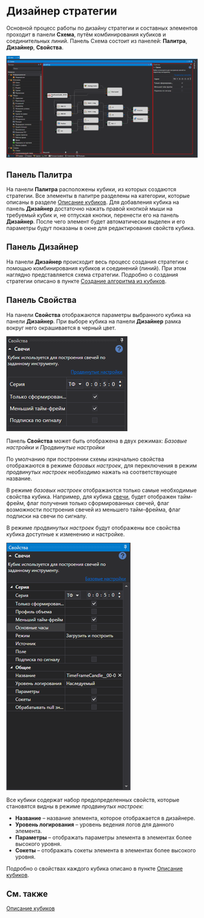 # Дизайнер стратегии

Основной процесс работы по дизайну стратегии и составных элементов проходит в панели **Схема**, путём комбинирования кубиков и соединительных линий. Панель Схема состоит из панелей: **Палитра**, **Дизайнер**, **Свойства**. 

![Designer Designer schemes strategies and component elements 00](../images/Designer_Designer_schemes_strategies_and_component_elements_00.png)

## Панель Палитра

На панели **Палитра** расположены кубики, из которых создаются стратегии. Все элементы в палитре разделены на категории, которые описаны в разделе [Описание кубиков](Designer_Description_of_elements.md). Для добавления кубика на панель **Дизайнер** достаточно нажать правой кнопкой мыши на требуемый кубик и, не отпуская кнопки, перенести его на панель **Дизайнер**. После чего элемент будет автоматически выделен и его параметры будут показаны в окне для редактирования свойств кубика. 

## Панель Дизайнер

На панели **Дизайнер** происходит весь процесс создания стратегии с помощью комбинирования кубиков и соединений (линий). При этом наглядно представляется схема стратегии. Подробно о создания стратегии описано в пункте [Создание алгоритма из кубиков](Designer_Algorithm_creation_of_elements.md). 

## Панель Свойства

На панели **Свойства** отображаются параметры выбранного кубика на панели **Дизайнер**. При выборе кубика на панели **Дизайнер** рамка вокруг него окрашивается в черный цвет. 

![Designer The Properties Panel 00](../images/Designer_Properties_Panel_00.png)

Панель **Свойства** может быть отображена в двух режимах: *Базовые настройки* и *Продвинутые настройки*

По умолчанию при построении схемы изначально свойства отображаются в режиме *базовых настроек*, для переключения в режим *продвинутых настроек* необходимо нажать на соответствующее название.

В режиме *базовых настроек* отображаются только самые необходимые свойства кубика. Например, для кубика [свечи](Designer_Candles.md), будет отображен тайм-фрейм, флаг получения только сформированных свечей, флаг возможности построения свечей из меньшего тайм-фрейма, флаг подписки на свечи по сигналу.

В режиме *продвинутых настроек* будут отображены все свойства кубика доступные к изменению и настройке.

![Designer The Properties Panel 00](../images/Designer_Properties_Panel_01.png)

Все кубики содержат набор предопределенных свойств, которые становятся видны в режиме *продвинутых настроек*:

- **Название** – название элемента, которое отображается в дизайнере.
- **Уровень логирования** – уровень ведения логов для данного элемента.
- **Параметры** – отображать параметры элемента в элементах более высокого уровня.
- **Сокеты** – отображать сокеты элемента в элементах более высокого уровня.

Подробно о свойствах каждого кубика описано в пункте [Описание кубиков](Designer_Description_of_elements.md).
## См. также

[Описание кубиков](Designer_Description_of_elements.md)

